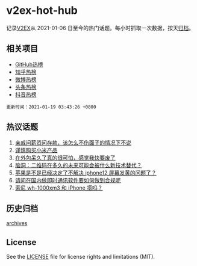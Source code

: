 # v2ex-hot-hub

 记录[V2EX](https://www.v2ex.com/)从 2021-01-06 日至今的热门话题。每小时抓取一次数据，按天[归档](archives)。
 
 ## 相关项目

- [GitHub热榜](https://github.com/lonnyzhang423/github-hot-hub)
- [知乎热榜](https://github.com/lonnyzhang423/zhihu-hot-hub)
- [微博热榜](https://github.com/lonnyzhang423/weibo-hot-hub)
- [头条热榜](https://github.com/lonnyzhang423/toutiao-hot-hub)
- [抖音热榜](https://github.com/lonnyzhang423/douyin-hot-hub)


 `更新时间：2021-01-19 03:43:26 +0800`

## 热议话题

1. [亲戚问薪资问存款，该怎么不伤面子的情况下不说](https://www.v2ex.com/t/745835)
1. [谨慎购买小米产品](https://www.v2ex.com/t/745792)
1. [在外包呆久了真的很可怕，感觉我快要废了](https://www.v2ex.com/t/745772)
1. [脑洞：二维码在多久的未来可能会被什么新技术替代？](https://www.v2ex.com/t/745891)
1. [苹果是不是已经决定了不解决 iphone12 屏幕发黄的问题了？](https://www.v2ex.com/t/745763)
1. [请问在国内做即时通讯软件要如何做到合规呢](https://www.v2ex.com/t/745797)
1. [索尼 wh-1000xm3 和 iPhone 搭吗？](https://www.v2ex.com/t/745788)

## 历史归档

[archives](archives)

## License

See the [LICENSE](LICENSE) file for license rights and limitations (MIT).

